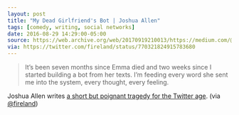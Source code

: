 ```yaml
---
layout: post
title: "My Dead Girlfriend's Bot | Joshua Allen"
tags: [comedy, writing, social networks]
date: 2016-08-29 14:29:00-05:00
source: https://web.archive.org/web/20170919210013/https://medium.com/@fireland/my-dead-girlfriends-bot-9dc6a2f55ce3
via: https://twitter.com/fireland/status/770321824915783680
---
```


> It’s been seven months since Emma died and two weeks since I started building a bot from her texts. I’m feeding every word she sent me into the system, every thought, every feeling.

Joshua Allen writes [a short but poignant tragedy for the Twitter age](https://web.archive.org/web/20170919210013/https://medium.com/@fireland/my-dead-girlfriends-bot-9dc6a2f55ce3 "My Dead Girlfriend's Bot by Joshua Allen (Fireland)"). (via [@fireland](https://twitter.com/fireland/status/770321824915783680))
